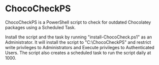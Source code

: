 # ChocoCheckPS

ChocoCheckPS is a PowerShell script to check for outdated Chocolatey packages using a Scheduled Task.  

Install the script and the task by running "install-ChocoCheck.ps1" as an Administrator.  It will install the script to "C:\ChocoCheckPS\" and restrict write privileges to Administrators and Execute privileges to Authenticated Users.  The script also creates a scheduled task to run the script daily at 1000.
